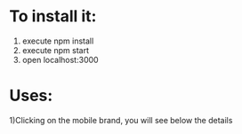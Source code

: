 # To install it:
1) execute npm install
2) execute npm start
3) open localhost:3000

# Uses:
1)Clicking on the mobile brand, you will see below the details
